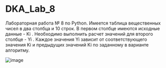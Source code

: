 # DKA_Lab_8
Лабораторная работа № 8 по Python. Имеется таблица вещественных чисел в два столбца и 10 строк. В первом столбце имеются исходные данные - Ki . Необходимо выполнить расчет значений для второго столбце - Yi . Каждое значения Yi зависит от соответствующего значения Ki и предыдущих значений Ki по заданному в варианте алгоритму.


![image](https://user-images.githubusercontent.com/70965647/204464606-890a5f85-7eb1-47db-bf9a-a7e5777bc9bf.png)
